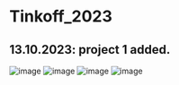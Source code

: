 # Tinkoff_2023

## 13.10.2023: project 1 added.

![image](https://github.com/test-ttasks/Tinkoff_2023/assets/76934492/5c7e544c-a7da-4b08-be11-1641b3aa13c0)
![image](https://github.com/test-ttasks/Tinkoff_2023/assets/76934492/84fa65f3-975b-4c49-89ff-f41ede35c7ab)
![image](https://github.com/test-ttasks/Tinkoff_2023/assets/76934492/6ef0c39e-cfa0-4fd5-a85e-854f530c63d0)
![image](https://github.com/test-ttasks/Tinkoff_2023/assets/76934492/c85fad47-4332-4c87-a000-9d305069e705)


